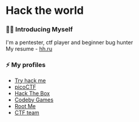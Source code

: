 # Hack the world
### 👨‍💻 Introducing Myself
I'm a pentester, ctf player and beginner bug hunter  
My resume - [hh.ru](https://novosibirsk.hh.ru/resume/ca261a50ff0bde103c0039ed1f743373717478)  

### ⚡ My profiles
- [Try hack me](https://tryhackme.com/p/EvtDanya)
- [picoCTF](https://play.picoctf.org/users/d3f3nd3r)
- [Hack The Box](https://app.hackthebox.com/users/1167901)
- [Codeby Games](https://codeby.games/users/d00mR34p3r)
- [Root Me](https://www.root-me.org/d00m_r34p3r)
- [CTF team](https://ctftime.org/team/186802)

<!--
**EvtDanya/EvtDanya** is a ✨ _special_ ✨ repository because its `README.md` (this file) appears on your GitHub profile.

Here are some ideas to get you started:

- 🔭 I’m currently working on ...
- 🌱 I’m currently learning ...
- 👯 I’m looking to collaborate on ...
- 🤔 I’m looking for help with ...
- 💬 Ask me about ...
- 📫 How to reach me: ...
- 😄 Pronouns: ...
- ⚡ Fun fact: ...
-->
